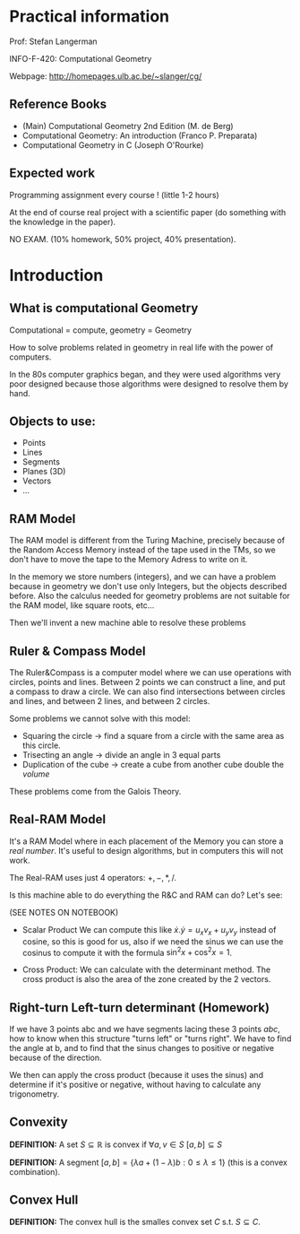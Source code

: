 # Practical information
Prof: Stefan Langerman

INFO-F-420: Computational Geometry

Webpage: http://homepages.ulb.ac.be/~slanger/cg/

## Reference Books
- (Main) Computational Geometry 2nd Edition (M. de Berg)
- Computational Geometry: An introduction (Franco P. Preparata)
- Computational Geometry in C (Joseph O'Rourke)

## Expected work
Programming assignment every course ! (little 1-2 hours)

At the end of course real project with a scientific paper (do something with the
  knowledge in the paper).

NO EXAM. (10% homework, 50% project, 40% presentation).
# Introduction
## What is computational Geometry
Computational = compute, geometry = Geometry

How to solve problems related in geometry in real life with the power of computers.

In the 80s computer graphics began, and they were used algorithms very poor designed
because those algorithms were designed to resolve them by hand.

## Objects to use:
  - Points
  - Lines
  - Segments
  - Planes (3D)
  - Vectors
  - ...

## RAM Model

The RAM model is different from the Turing Machine, precisely because of the Random Access Memory instead of the tape used in the TMs, so we don't have to move the tape to the Memory Adress to write on it.

In the memory we store numbers (integers), and we can have a problem because in geometry we don't use only Integers, but the objects described before. Also the calculus needed for geometry problems are not suitable for the RAM model, like square roots, etc...

Then we'll invent a new machine able to resolve these problems

## Ruler & Compass Model

The Ruler&Compass is a computer model where we can use operations with circles, points and lines. Between 2 points we can construct a line, and put a compass to draw a circle. We can also find intersections between circles and lines, and between 2 lines, and between 2 circles.

Some problems we cannot solve with this model:
- Squaring the circle $\to$ find a square from a circle with the same area as this circle.
- Trisecting an angle $\to$ divide an angle in 3 equal parts
- Duplication of the cube $\to$ create a cube from another cube double the *volume*

These problems come from the Galois Theory.

## Real-RAM Model

It's a RAM Model where in each placement of the Memory you can store a *real number*. It's useful to design algorithms, but in computers this will not work.

The Real-RAM uses just 4 operators: $+, -, *, /$.

Is this machine able to do everything the R&C and RAM can do? Let's see:

(SEE NOTES ON NOTEBOOK)

- Scalar Product
  We can compute this like $\dot x . \dot y = u_x v_x + u_y v_y$ instead of cosine, so this is good for us, also if we need the sinus we can use the cosinus to compute it with the formula $\sin^2x + \cos^2x = 1$.

- Cross Product:
  We can calculate with the determinant method. The cross product is also the area of the zone created by the 2 vectors.

## Right-turn Left-turn determinant (Homework)

If we have 3 points abc and we have segments lacing these 3 points $abc$, how to know when this structure "turns left" or "turns right". We have to find the angle at b, and to find that the sinus changes to positive or negative because of the direction.

We then can apply the cross product (because it uses the sinus) and determine if it's positive or negative, without having to calculate any trigonometry.

## Convexity

**DEFINITION:** A set $S \subseteq \mathbb{R}$ is convex if $\forall a,v \in S$ $[a,b]\subseteq S$

**DEFINITION:** A segment $[a,b] = \{\lambda a+(1-\lambda)b : 0 \leq \lambda \leq 1\}$ (this is a convex combination).

## Convex Hull

**DEFINITION:** The convex hull is the smalles convex set $C$ s.t. $S\subseteq C$.
